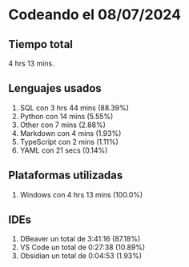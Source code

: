 # Codeando el 08/07/2024

## Tiempo total
4 hrs 13 mins.

## Lenguajes usados
1. SQL con 3 hrs 44 mins (88.39%)
1. Python con 14 mins (5.55%)
1. Other con 7 mins (2.88%)
1. Markdown con 4 mins (1.93%)
1. TypeScript con 2 mins (1.11%)
1. YAML con 21 secs (0.14%)

## Plataformas utilizadas
1. Windows con 4 hrs 13 mins (100.0%)

## IDEs
1. DBeaver un total de 3:41:16 (87.18%)
1. VS Code un total de 0:27:38 (10.89%)
1. Obsidian un total de 0:04:53 (1.93%)
